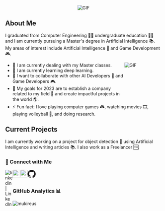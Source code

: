 <div align="center">
  <img alt="GIF" src="https://cdn.dribbble.com/users/1643824/screenshots/3429154/untitled-4.gif" width="900" height="520" />
</div>

## About Me

I graduated from Computer Engineering 👩‍💻 undergraduate education 👨‍🎓 and I am currently pursuing a Master's degree in Artificial Intelligence 📚. My areas of interest include Artificial Intelligence 🤖 and Game Development 🎮.

 
  <img align="right" alt="GIF" src="https://d2te1y9qx21itc.cloudfront.net/images/jobs/20160506/game-developer-intern.gif" width="120" height="120" />


- 🔭 I am currently dealing with my Master classes.
- 🌱 I am currently learning deep learning.
- 👯 I want to collaborate with other AI Developers 🤖 and Game Developers 🎮.
- 🥅 My goals for 2023 are to establish a company related to my field 🏢 and create impactful projects in the world 🌎.
- ⚡ Fun fact: I love playing computer games 🎮, watching movies 🎞️, playing volleyball 🏐, and doing research.

## Current Projects

I am currently working on a project for object detection 🚀 using Artificial Intelligence and writing articles 📚. I also work as a Freelancer 🆓.

### 📩 Connect with Me

[<img align="left" alt="linkedin | LinkedIn" width="24px" src="https://raw.githubusercontent.com/peterthehan/peterthehan/master/assets/linkedin.svg" />][linkedin]
[<img align="left" height="24" width="24" src="https://cdn.jsdelivr.net/npm/simple-icons@v4/icons/instagram.svg" />][instagram]
[<img align="left" height="24" width="24" src="https://cdn.jsdelivr.net/npm/simple-icons@v4/icons/gmail.svg" />][gmail]
[<img align="left" alt="GitHub" width="26px" src="https://raw.githubusercontent.com/github/explore/78df643247d429f6cc873026c0622819ad797942/topics/github/github.png" />][github]

<br>
<br>

### GitHub Analytics 📊

<img height="180em" align="left" src="https://github-readme-stats.vercel.app/api/top-langs?username=Pentaka&show_icons=true&locale=en&layout=compact&langs_count=8&theme=radical" alt="mukireus"/>

<br />
<br />

[instagram]: https://www.instagram.com/tahayesil09/
[linkedin]: https://www.linkedin.com/in/taha-yasir-ye%C5%9Fil/
[gmail]: mailto:tahayesil4040@gmail.com
[github]: https://github.com/Pentaka
<br />
